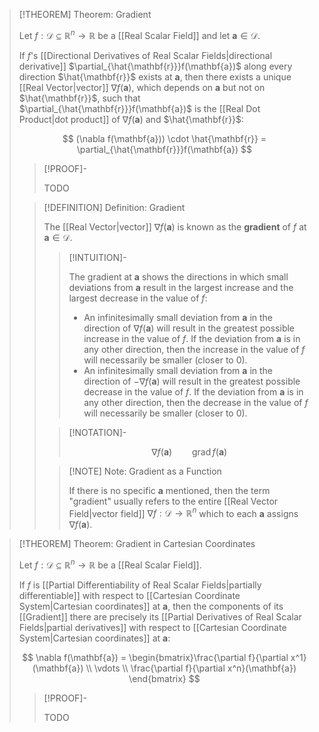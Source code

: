 
>[!THEOREM] Theorem: Gradient
>
>Let $f: \mathcal{D} \subseteq \mathbb{R}^n \to \mathbb{R}$ be a [[Real Scalar Field]] and let $\mathbf{a} \in \mathcal{D}$.
>
>If $f$'s [[Directional Derivatives of Real Scalar Fields|directional derivative]] $\partial_{\hat{\mathbf{r}}}f(\mathbf{a})$ along every direction $\hat{\mathbf{r}}$ exists at $\mathbf{a}$, then there exists a unique [[Real Vector|vector]] $\nabla f(\mathbf{a})$, which depends on $\mathbf{a}$ but not on $\hat{\mathbf{r}}$, such that $\partial_{\hat{\mathbf{r}}}f(\mathbf{a})$ is the [[Real Dot Product|dot product]] of $\nabla f(\mathbf{a})$ and $\hat{\mathbf{r}}$:
>
>$$
>(\nabla f(\mathbf{a})) \cdot \hat{\mathbf{r}} = \partial_{\hat{\mathbf{r}}}f(\mathbf{a})
>$$
>
>>[!PROOF]-
>>
>>TODO
>>
>
>>[!DEFINITION] Definition: Gradient
>>
>>The [[Real Vector|vector]] $\nabla f(\mathbf{a})$ is known as the **gradient** of $f$ at $\mathbf{a} \in \mathcal{D}$.
>>
>>>[!INTUITION]-
>>>
>>>The gradient at $\mathbf{a}$ shows the directions in which small deviations from $\mathbf{a}$ result in the largest increase and the largest decrease in the value of $f$:
>>>- An infinitesimally small deviation from $\mathbf{a}$ in the direction of $\nabla f(\mathbf{a})$ will result in the greatest possible increase in the value of $f$. If the deviation from $\mathbf{a}$ is in any other direction, then the increase in the value of $f$ will necessarily be smaller (closer to 0).
>>>- An infinitesimally small deviation from $\mathbf{a}$ in the direction of $- \nabla f(\mathbf{a})$ will result in the greatest possible decrease in the value of $f$. If the deviation from $\mathbf{a}$ is in any other direction, then the decrease in the value of $f$ will necessarily be smaller (closer to 0).
>>>
>>
>>>[!NOTATION]-
>>>
>>>$$
>>>\nabla f(\mathbf{a}) \qquad \operatorname{grad} f(\mathbf{a})
>>>$$
>>>
>>
>>>[!NOTE] Note: Gradient as a Function
>>>
>>>If there is no specific $\mathbf{a}$ mentioned, then the term "gradient" usually refers to the entire [[Real Vector Field|vector field]] $\nabla f: \mathcal{D} \to \mathbb{R}^n$ which to each $\mathbf{a}$ assigns $\nabla f(\mathbf{a})$.
>>>
>>
>

>[!THEOREM] Theorem: Gradient in Cartesian Coordinates
>
>Let $f: \mathcal{D} \subseteq \mathbb{R}^n \to \mathbb{R}$ be a [[Real Scalar Field]].
>
>If $f$ is [[Partial Differentiability of Real Scalar Fields|partially differentiable]] with respect to [[Cartesian Coordinate System|Cartesian coordinates]] at $\mathbf{a}$, then the components of its [[Gradient]] there are precisely its [[Partial Derivatives of Real Scalar Fields|partial derivatives]] with respect to [[Cartesian Coordinate System|Cartesian coordinates]] at $\mathbf{a}$:
>
>$$
>\nabla f(\mathbf{a}) = \begin{bmatrix}\frac{\partial f}{\partial x^1} (\mathbf{a}) \\ \vdots \\ \frac{\partial f}{\partial x^n}(\mathbf{a}) \end{bmatrix}
>$$
>
>>[!PROOF]-
>>
>>TODO
>>
>